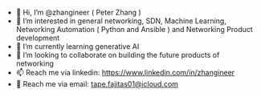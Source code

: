 - 👋 Hi, I’m @zhangineer ( Peter Zhang )
- 👀 I’m interested in general networking, SDN, Machine Learning, Networking Automation ( Python and Ansible ) and Networking Product development
- 🌱 I’m currently learning generative AI
- 💞️ I’m looking to collaborate on building the future products of networking
- 📫 Reach me via linkedin: https://www.linkedin.com/in/zhangineer
- 📧 Reach me via email: tape.fajitas01@icloud.com

<!---
zhangineer/zhangineer is a ✨ special ✨ repository because its `README.md` (this file) appears on your GitHub profile.
You can click the Preview link to take a look at your changes.
--->
